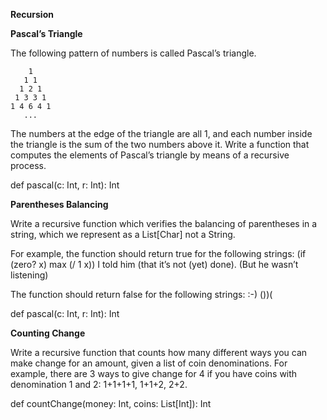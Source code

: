 <b>Recursion</b>

<b>Pascal’s Triangle</b>

The following pattern of numbers is called Pascal’s triangle.

	    1
	   1 1
	  1 2 1
	 1 3 3 1
	1 4 6 4 1
       ...

The numbers at the edge of the triangle are all 1, and each number inside the triangle is the sum of the two numbers above it. Write a function that computes the elements of Pascal’s triangle by means of a recursive process.

def pascal(c: Int, r: Int): Int


<b>Parentheses Balancing</b>

Write a recursive function which verifies the balancing of parentheses in a string, which we represent as a List[Char] not a String.

For example, the function should return true for the following strings:
(if (zero? x) max (/ 1 x))
I told him (that it’s not (yet) done). (But he wasn’t listening)

The function should return false for the following strings:
:-)
())(

def pascal(c: Int, r: Int): Int


<b>Counting Change</b>

Write a recursive function that counts how many different ways you can make change for an amount, given a list of coin denominations. For example, there are 3 ways to give change for 4 if you have coins with denomination 1 and 2: 1+1+1+1, 1+1+2, 2+2.

def countChange(money: Int, coins: List[Int]): Int

